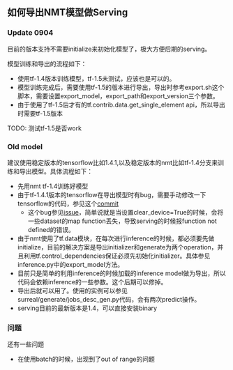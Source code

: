 ## 如何导出NMT模型做Serving

### Update 0904

目前的版本支持不需要initialize来初始化模型了，极大方便后期的serving。

模型训练和导出的流程如下：
- 使用tf-1.4版本训练模型，tf-1.5未测试，应该也是可以的。
- 模型训练完成后，需要使用tf-1.5的版本进行导出，导出时参考export.sh这个脚本，需要设置export_model，export_path和export_version三个参数。
- 由于使用了tf-1.5后才有的tf.contrib.data.get_single_element api，所以导出时需要tf-1.5版本

TODO: 测试tf-1.5是否work


### Old model

建议使用稳定版本的tensorflow比如1.4.1,以及稳定版本的nmt比如tf-1.4分支来训练和导出模型。具体流程如下：

- 先用nmt tf-1.4训练好模型
- 由于tf-1.4.1版本的tensorflow在导出模型时有bug，需要手动修改一下tensorflow的代码，参见这个[commit](https://github.com/tensorflow/tensorflow/commit/af8a5507937108a41781ba117fa16edd3b1091b5)
    - 这个bug参见[issue](https://github.com/tensorflow/tensorflow/issues/14143)，简单说就是当设置clear_device=True的时候，会将一些dataset的map function丢失，导致serving的时候报function not defined的错误。
- 由于nmt使用了tf.data模块，在每次进行inference的时候，都必须要先做initialize，目前的解决方案是导出initializer和generate为两个operation，并且利用tf.control_dependencies保证必须先初始化initializer。具体参见inference.py中的export\_model方法。
- 目前只是简单的利用inference的时候加载的inference model做为导出，所以代码会依赖inference的一些参数。这个后期可以修掉。
- 导出后就可以用了。使用的实例可以参见surreal/generate/jobs_desc_gen.py代码，会有两次predict操作。
- serving目前的最新版本是1.4，可以直接安装binary

### 问题
还有一些问题
- 在使用batch的时候，出现到了out of range的问题

